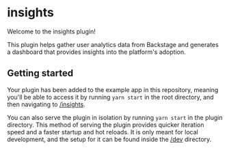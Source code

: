 # insights

Welcome to the insights plugin!

This plugin helps gather user analytics data from Backstage and generates a dashboard that provides insights into the platform's adoption.

## Getting started

Your plugin has been added to the example app in this repository, meaning you'll be able to access it by running `yarn start` in the root directory, and then navigating to [/insights](http://localhost:3000/insights).

You can also serve the plugin in isolation by running `yarn start` in the plugin directory.
This method of serving the plugin provides quicker iteration speed and a faster startup and hot reloads.
It is only meant for local development, and the setup for it can be found inside the [/dev](./dev) directory.
